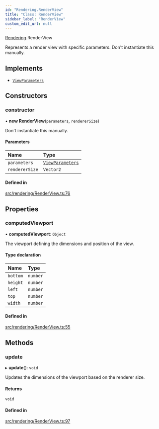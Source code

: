 ```yaml
---
id: "Rendering.RenderView"
title: "Class: RenderView"
sidebar_label: "RenderView"
custom_edit_url: null
---
```


[Rendering](../namespaces/Rendering.md).RenderView

Represents a render view with specific parameters. 
Don't instantiate this manually.

## Implements

- [`ViewParameters`](../interfaces/Rendering.ViewParameters.md)

## Constructors

### constructor

• **new RenderView**(`parameters`, `rendererSize`)

Don't instantiate this manually.

#### Parameters

| Name | Type |
| :------ | :------ |
| `parameters` | [`ViewParameters`](../interfaces/Rendering.ViewParameters.md) |
| `rendererSize` | `Vector2` |

#### Defined in

[src/rendering/RenderView.ts:76](https://github.com/agargaro/three.ez/blob/dc547c7/src/rendering/RenderView.ts#L76)

## Properties

### computedViewport

• **computedViewport**: `Object`

The viewport defining the dimensions and position of the view.

#### Type declaration

| Name | Type |
| :------ | :------ |
| `bottom` | `number` |
| `height` | `number` |
| `left` | `number` |
| `top` | `number` |
| `width` | `number` |

#### Defined in

[src/rendering/RenderView.ts:55](https://github.com/agargaro/three.ez/blob/dc547c7/src/rendering/RenderView.ts#L55)

## Methods

### update

▸ **update**(): `void`

Updates the dimensions of the viewport based on the renderer size.

#### Returns

`void`

#### Defined in

[src/rendering/RenderView.ts:97](https://github.com/agargaro/three.ez/blob/dc547c7/src/rendering/RenderView.ts#L97)
